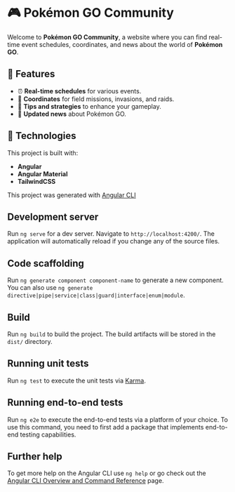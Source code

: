# 🎮 Pokémon GO Community

Welcome to **Pokémon GO Community**, a website where you can find real-time event schedules, coordinates, and news about the world of **Pokémon GO**.

## 🌟 Features

- ⏰ **Real-time schedules** for various events.
- 📍 **Coordinates** for field missions, invasions, and raids.
- 🧩 **Tips and strategies** to enhance your gameplay.
- 📰 **Updated news** about Pokémon GO.

## 🚀 Technologies

This project is built with:

- **Angular**
- **Angular Material**
- **TailwindCSS**

This project was generated with [Angular CLI](https://github.com/angular/angular-cli)

## Development server

Run `ng serve` for a dev server. Navigate to `http://localhost:4200/`. The application will automatically reload if you change any of the source files.

## Code scaffolding

Run `ng generate component component-name` to generate a new component. You can also use `ng generate directive|pipe|service|class|guard|interface|enum|module`.

## Build

Run `ng build` to build the project. The build artifacts will be stored in the `dist/` directory.

## Running unit tests

Run `ng test` to execute the unit tests via [Karma](https://karma-runner.github.io).

## Running end-to-end tests

Run `ng e2e` to execute the end-to-end tests via a platform of your choice. To use this command, you need to first add a package that implements end-to-end testing capabilities.

## Further help

To get more help on the Angular CLI use `ng help` or go check out the [Angular CLI Overview and Command Reference](https://angular.io/cli) page.
